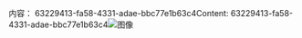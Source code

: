 <span data-ttu-id="313b6-101">内容： 63229413-fa58-4331-adae-bbc77e1b63c4</span><span class="sxs-lookup"><span data-stu-id="313b6-101">Content: 63229413-fa58-4331-adae-bbc77e1b63c4</span></span>![图像](f8106cbe-c926-481d-8035-91fb250e2120.png)
